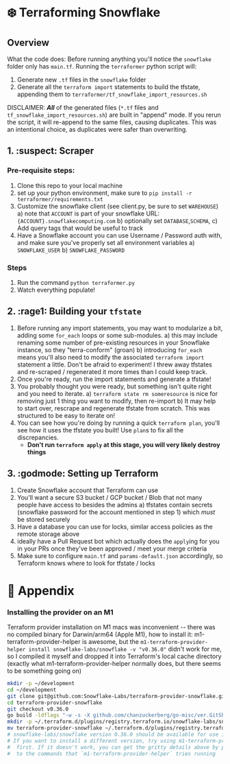 # :snowflake: Terraforming Snowflake
## Overview
What the code does: Before running anything you'll notice the `snowflake` folder only has `main.tf`. Running the `terraformer` python script will:
1. Generate new `.tf` files in the `snowflake` folder
2. Generate all the `terraform import` statements to build the tfstate, appending them to `terraformer/tf_snowflake_import_resources.sh`

DISCLAIMER: **_All_** of the generated files (`*.tf` files and `tf_snowflake_import_resources.sh`) are built in "append" mode. If you rerun the script, it will re-append to the same files, causing duplicates. This was an intentional choice, as duplicates were safer than overwriting.

## 1. :suspect: Scraper
### Pre-requisite steps:
1. Clone this repo to your local machine
2. set up your python environment, make sure to `pip install -r terraformer/requirements.txt`
3. Customize the snowflake client (see client.py, be sure to set `WAREHOUSE`)
    a) note that `ACCOUNT` is part of your snowflake URL: `{ACCOUNT}.snowflakecomputing.com`
    b) optionally set `DATABASE`,`SCHEMA`, 
    c) Add query tags that would be useful to track
4. Have a Snowflake account you can use Username / Password auth with, and make sure you've properly set all environment variables
    a) `SNOWFLAKE_USER`
    b) `SNOWFLAKE_PASSWORD`


### Steps
1. Run the command `python terraformer.py`
2. Watch everything populate!

## 2. :rage1: Building your `tfstate`
1. Before running any import statements, you may want to modularize a bit, adding some `for_each` loops or some sub-modules.
    a) this may include renaming some number of pre-existing resources in your Snowflake instance, so they "terra-conform" (groan)
    b) introducing `for_each` means you'll also need to modify the associated `terraform import` statement a little. Don't be afraid to experiment! I threw away tfstates and re-scraped / regenerated it more times than I could keep track.
2. Once you're ready, run the import statements and generate a tfstate!
3. You probably thought you were ready, but something isn't quite right and you need to iterate. 
    a) `terraform state rm someresource` is nice for removing just 1 thing you want to modify, then re-import
    b) It may help to start over, rescrape and regenerate tfstate from scratch. This was structured to be easy to iterate on!
4. You can see how you're doing by running a quick `terraform plan`, you'll see how it uses the tfstate you built! Use `plan`s to fix all the discrepancies. 
    * **Don't run `terraform apply` at this stage, you will very likely destroy things**

## 3. :godmode: Setting up Terraform
1. Create Snowflake account that Terraform can use 
2. You'll want a secure S3 bucket / GCP bucket / Blob that not many people have access to besides the admins
    a) tfstates contain secrets (snowflake password for the account mentioned in step 1) which _must_ be stored securely
3. Have a database you can use for locks, similar access policies as the remote storage above
4. ideally have a Pull Request bot which actually does the `apply`ing for you in your PRs once they've been approved / meet your merge criteria
5. Make sure to configure `main.tf` and `params-default.json` accordingly, so Terraform knows where to look for tfstate / locks

# :notebook_with_decorative_cover: Appendix
### Installing the provider on an M1
Terraform provider installation on M1 macs was inconvenient -- there was no compiled binary for Darwin/arm64 (Apple M1), how to install it:
m1-terraform-provider-helper is awesome, but the `m1-terraform-provider-helper install snowflake-labs/snowflake -v "v0.36.0"` didn't work for me, so I compiled it myself and dropped it into Terraform's local cache directory (exactly what m1-terraform-provider-helper normally does, but there seems to be something going on)

```bash
mkdir -p ~/development
cd ~/development
git clone git@github.com:Snowflake-Labs/terraform-provider-snowflake.git
cd terraform-provider-snowflake
git checkout v0.36.0
go build -ldflags "-w -s -X github.com/chanzuckerberg/go-misc/ver.GitSha=d055d4c -X github.com/chanzuckerberg/go-misc/ver.Dirty=false" -o terraform-provider-snowflake .
mkdir -p ~/.terraform.d/plugins/registry.terraform.io/snowflake-labs/snowflake/0.36.0/darwin_arm64/terraform-provider-snowflake_0.36.0_x5
mv terraform-provider-snowflake ~/.terraform.d/plugins/registry.terraform.io/snowflake-labs/snowflake/0.36.0/darwin_arm64/terraform-provider-snowflake_0.36.0_x5
# snowflake-labs/snowflake version 0.36.0 should be available for use in terraform now
# If you want to install a different version, try using m1-terraform-provider-helper 
#  first. If it doesn't work, you can get the gritty details above by paying attention
#  to the commands that `m1-terraform-provider-helper` tries running
```

